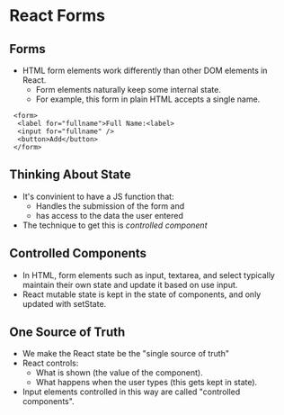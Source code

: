 # React Forms

## Forms

- HTML form elements work differently than other DOM elements in React.
  - Form elements naturally keep some internal state.
  - For example, this form in plain HTML accepts a single name.
```
 <form>
  <label for="fullname">Full Name:<label>
  <input for="fullname" />
  <button>Add</button>
 </form>
```

## Thinking About State

- It's convinient to have a JS function that:
  - Handles the submission of the form and 
  - has access to the data the user entered
- The technique to get this is *controlled component*

## Controlled Components

  - In HTML, form elements such as input, textarea, and select typically maintain their own state and update it based on use input.
  - React mutable state is kept in the state of components, and only updated with setState.
  
## One Source of Truth

- We make the React state be the "single source of truth"
- React controls:
  - What is shown (the value of the component).
  - What happens when the user types (this gets kept in state).
- Input elements controlled in this way are called "controlled components".
